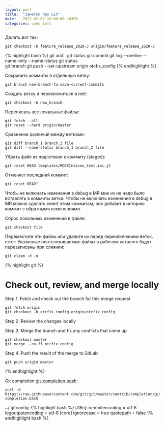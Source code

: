 ```yaml
---
layout: post
title:  "Заметки про Git"
date:   2022-02-02 18:00:00 +0300
categories: open info
---
```


Делать вот так:

	git checkout -b feature_release_2020-3 origin/feature_release_2020-3

{% highlight bash %}
git add .
git status
git commit
git log --oneline --name-only --name-status 
git status	
git branch
git push --set-upstream origin otcfix_config
{% endhighlight %}

Сохранить коммиты в отдельную ветку:

	git branch new-branch-to-save-current-commits

Создать ветку и переключиться в неё:

	git checkout -b new_branch

Переписать все локальные файлы:

	git fetch --all 
	git reset --hard origin/master

Сравнение различий между ветками:

	git diff branch_1 branch_2 file
	git diff --name-status branch_1 branch_2 file

Убрать файл из подготовки к коммиту (staged):

	git reset HEAD templates/MOEXIndices_test.ini.j2

Отменяет последний коммит:

	git reset HEAD^

Чтобы не включать изменения в debug в MR мне их не надо было вставлять в коммиты ветки. 
Чтобы не включать изменения в debug в MR можно сделать revert этим коммитам, оно добавит в историю коммит с обратными изменениями.

Сброс локальных изменений в файле:
	
	git checkout file

Переместите эти файлы или удалите их перед переключением веток.
error: Указанные неотслеживаемые файлы в рабочем каталоге будут перезаписаны при слиянии:

	git clean -d -n

{% highlight git %}
# Check out, review, and merge locally

Step 1. Fetch and check out the branch for this merge request

	git fetch origin
	git checkout -b otcfix_config origin/otcfix_config

Step 2. Review the changes locally

Step 3. Merge the branch and fix any conflicts that come up

	git checkout master
	git merge --no-ff otcfix_config

Step 4. Push the result of the merge to GitLab

	git push origin master
{% endhighlight %}


Git completion [git-completion.bash](https://raw.githubusercontent.com/git/git/master/contrib/completion/git-completion.bash):

	curl -O https://raw.githubusercontent.com/git/git/master/contrib/completion/git-completion.bash

~/.gitconfig:
{% highlight bash %}
[i18n]
	commitencoding = utf-8
	logoutputencoding = utf-8
[core]
	ignorecase = true
	quotepath = false
{% endhighlight bash %}

